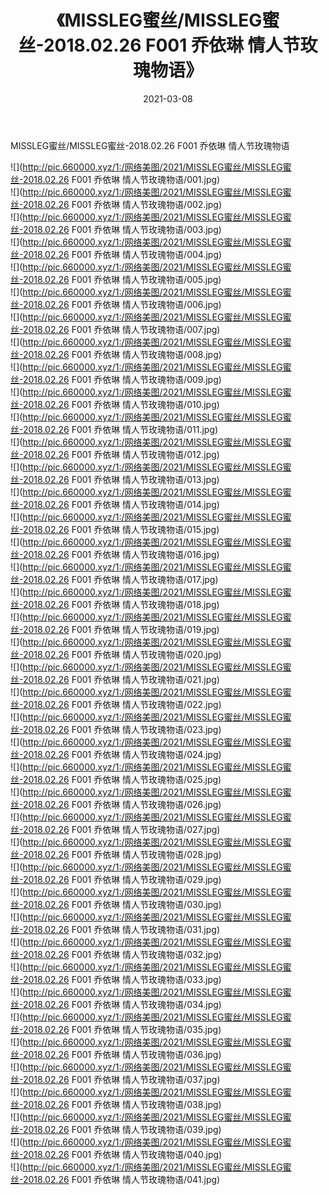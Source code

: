 ﻿---
layout: post
title:  《MISSLEG蜜丝/MISSLEG蜜丝-2018.02.26 F001 乔依琳 情人节玫瑰物语》
date:   2021-03-08
img: http://pic.660000.xyz/1:/网络美图/2021/MISSLEG蜜丝/MISSLEG蜜丝-2018.02.26 F001 乔依琳 情人节玫瑰物语/000.jpg
categories: [美女, 清纯, 唯美]
---

MISSLEG蜜丝/MISSLEG蜜丝-2018.02.26 F001 乔依琳 情人节玫瑰物语

 ![](http://pic.660000.xyz/1:/网络美图/2021/MISSLEG蜜丝/MISSLEG蜜丝-2018.02.26 F001 乔依琳 情人节玫瑰物语/001.jpg) <br>![](http://pic.660000.xyz/1:/网络美图/2021/MISSLEG蜜丝/MISSLEG蜜丝-2018.02.26 F001 乔依琳 情人节玫瑰物语/002.jpg) <br>![](http://pic.660000.xyz/1:/网络美图/2021/MISSLEG蜜丝/MISSLEG蜜丝-2018.02.26 F001 乔依琳 情人节玫瑰物语/003.jpg) <br>![](http://pic.660000.xyz/1:/网络美图/2021/MISSLEG蜜丝/MISSLEG蜜丝-2018.02.26 F001 乔依琳 情人节玫瑰物语/004.jpg) <br>![](http://pic.660000.xyz/1:/网络美图/2021/MISSLEG蜜丝/MISSLEG蜜丝-2018.02.26 F001 乔依琳 情人节玫瑰物语/005.jpg) <br>![](http://pic.660000.xyz/1:/网络美图/2021/MISSLEG蜜丝/MISSLEG蜜丝-2018.02.26 F001 乔依琳 情人节玫瑰物语/006.jpg) <br>![](http://pic.660000.xyz/1:/网络美图/2021/MISSLEG蜜丝/MISSLEG蜜丝-2018.02.26 F001 乔依琳 情人节玫瑰物语/007.jpg) <br>![](http://pic.660000.xyz/1:/网络美图/2021/MISSLEG蜜丝/MISSLEG蜜丝-2018.02.26 F001 乔依琳 情人节玫瑰物语/008.jpg) <br>![](http://pic.660000.xyz/1:/网络美图/2021/MISSLEG蜜丝/MISSLEG蜜丝-2018.02.26 F001 乔依琳 情人节玫瑰物语/009.jpg) <br>![](http://pic.660000.xyz/1:/网络美图/2021/MISSLEG蜜丝/MISSLEG蜜丝-2018.02.26 F001 乔依琳 情人节玫瑰物语/010.jpg) <br>![](http://pic.660000.xyz/1:/网络美图/2021/MISSLEG蜜丝/MISSLEG蜜丝-2018.02.26 F001 乔依琳 情人节玫瑰物语/011.jpg) <br>![](http://pic.660000.xyz/1:/网络美图/2021/MISSLEG蜜丝/MISSLEG蜜丝-2018.02.26 F001 乔依琳 情人节玫瑰物语/012.jpg) <br>![](http://pic.660000.xyz/1:/网络美图/2021/MISSLEG蜜丝/MISSLEG蜜丝-2018.02.26 F001 乔依琳 情人节玫瑰物语/013.jpg) <br>![](http://pic.660000.xyz/1:/网络美图/2021/MISSLEG蜜丝/MISSLEG蜜丝-2018.02.26 F001 乔依琳 情人节玫瑰物语/014.jpg) <br>![](http://pic.660000.xyz/1:/网络美图/2021/MISSLEG蜜丝/MISSLEG蜜丝-2018.02.26 F001 乔依琳 情人节玫瑰物语/015.jpg) <br>![](http://pic.660000.xyz/1:/网络美图/2021/MISSLEG蜜丝/MISSLEG蜜丝-2018.02.26 F001 乔依琳 情人节玫瑰物语/016.jpg) <br>![](http://pic.660000.xyz/1:/网络美图/2021/MISSLEG蜜丝/MISSLEG蜜丝-2018.02.26 F001 乔依琳 情人节玫瑰物语/017.jpg) <br>![](http://pic.660000.xyz/1:/网络美图/2021/MISSLEG蜜丝/MISSLEG蜜丝-2018.02.26 F001 乔依琳 情人节玫瑰物语/018.jpg) <br>![](http://pic.660000.xyz/1:/网络美图/2021/MISSLEG蜜丝/MISSLEG蜜丝-2018.02.26 F001 乔依琳 情人节玫瑰物语/019.jpg) <br>![](http://pic.660000.xyz/1:/网络美图/2021/MISSLEG蜜丝/MISSLEG蜜丝-2018.02.26 F001 乔依琳 情人节玫瑰物语/020.jpg) <br>![](http://pic.660000.xyz/1:/网络美图/2021/MISSLEG蜜丝/MISSLEG蜜丝-2018.02.26 F001 乔依琳 情人节玫瑰物语/021.jpg) <br>![](http://pic.660000.xyz/1:/网络美图/2021/MISSLEG蜜丝/MISSLEG蜜丝-2018.02.26 F001 乔依琳 情人节玫瑰物语/022.jpg) <br>![](http://pic.660000.xyz/1:/网络美图/2021/MISSLEG蜜丝/MISSLEG蜜丝-2018.02.26 F001 乔依琳 情人节玫瑰物语/023.jpg) <br>![](http://pic.660000.xyz/1:/网络美图/2021/MISSLEG蜜丝/MISSLEG蜜丝-2018.02.26 F001 乔依琳 情人节玫瑰物语/024.jpg) <br>![](http://pic.660000.xyz/1:/网络美图/2021/MISSLEG蜜丝/MISSLEG蜜丝-2018.02.26 F001 乔依琳 情人节玫瑰物语/025.jpg) <br>![](http://pic.660000.xyz/1:/网络美图/2021/MISSLEG蜜丝/MISSLEG蜜丝-2018.02.26 F001 乔依琳 情人节玫瑰物语/026.jpg) <br>![](http://pic.660000.xyz/1:/网络美图/2021/MISSLEG蜜丝/MISSLEG蜜丝-2018.02.26 F001 乔依琳 情人节玫瑰物语/027.jpg) <br>![](http://pic.660000.xyz/1:/网络美图/2021/MISSLEG蜜丝/MISSLEG蜜丝-2018.02.26 F001 乔依琳 情人节玫瑰物语/028.jpg) <br>![](http://pic.660000.xyz/1:/网络美图/2021/MISSLEG蜜丝/MISSLEG蜜丝-2018.02.26 F001 乔依琳 情人节玫瑰物语/029.jpg) <br>![](http://pic.660000.xyz/1:/网络美图/2021/MISSLEG蜜丝/MISSLEG蜜丝-2018.02.26 F001 乔依琳 情人节玫瑰物语/030.jpg) <br>![](http://pic.660000.xyz/1:/网络美图/2021/MISSLEG蜜丝/MISSLEG蜜丝-2018.02.26 F001 乔依琳 情人节玫瑰物语/031.jpg) <br>![](http://pic.660000.xyz/1:/网络美图/2021/MISSLEG蜜丝/MISSLEG蜜丝-2018.02.26 F001 乔依琳 情人节玫瑰物语/032.jpg) <br>![](http://pic.660000.xyz/1:/网络美图/2021/MISSLEG蜜丝/MISSLEG蜜丝-2018.02.26 F001 乔依琳 情人节玫瑰物语/033.jpg) <br>![](http://pic.660000.xyz/1:/网络美图/2021/MISSLEG蜜丝/MISSLEG蜜丝-2018.02.26 F001 乔依琳 情人节玫瑰物语/034.jpg) <br>![](http://pic.660000.xyz/1:/网络美图/2021/MISSLEG蜜丝/MISSLEG蜜丝-2018.02.26 F001 乔依琳 情人节玫瑰物语/035.jpg) <br>![](http://pic.660000.xyz/1:/网络美图/2021/MISSLEG蜜丝/MISSLEG蜜丝-2018.02.26 F001 乔依琳 情人节玫瑰物语/036.jpg) <br>![](http://pic.660000.xyz/1:/网络美图/2021/MISSLEG蜜丝/MISSLEG蜜丝-2018.02.26 F001 乔依琳 情人节玫瑰物语/037.jpg) <br>![](http://pic.660000.xyz/1:/网络美图/2021/MISSLEG蜜丝/MISSLEG蜜丝-2018.02.26 F001 乔依琳 情人节玫瑰物语/038.jpg) <br>![](http://pic.660000.xyz/1:/网络美图/2021/MISSLEG蜜丝/MISSLEG蜜丝-2018.02.26 F001 乔依琳 情人节玫瑰物语/039.jpg) <br>![](http://pic.660000.xyz/1:/网络美图/2021/MISSLEG蜜丝/MISSLEG蜜丝-2018.02.26 F001 乔依琳 情人节玫瑰物语/040.jpg) <br>![](http://pic.660000.xyz/1:/网络美图/2021/MISSLEG蜜丝/MISSLEG蜜丝-2018.02.26 F001 乔依琳 情人节玫瑰物语/041.jpg) <br>